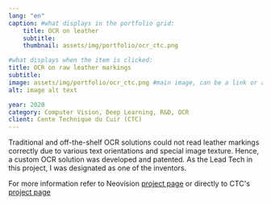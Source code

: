 ```yaml
---
lang: "en"
caption: #what displays in the portfolio grid:
    title: OCR on leather
    subtitle: 
    thumbnail: assets/img/portfolio/ocr_ctc.png

#what displays when the item is clicked:
title: OCR on raw leather markings
subtitle:
image: assets/img/portfolio/ocr_ctc.png #main image, can be a link or a file in assets/img/portfolio
alt: image alt text

year: 2020
category: Computer Vision, Deep Learning, R&D, OCR
client: Cente Technique du Cuir (CTC)
---
```


Traditional and off-the-shelf OCR solutions could not read leather markings correctly due to various text orientations
and special image texture.
Hence, a custom OCR solution was developed and patented. As the Lead Tech in this project, I was designated as one of
the inventors.

For more information refer to Neovision [project
page](https://neovision.fr/en/portfolio-item/automatic-laser-engraving-reader-ocr/)
or directly to CTC's [project
page](https://www.ctcgroupe.com/en/blog/81/2020-03-25/leather-traceability-ctcs-unique-design-for-a-solution.html)
